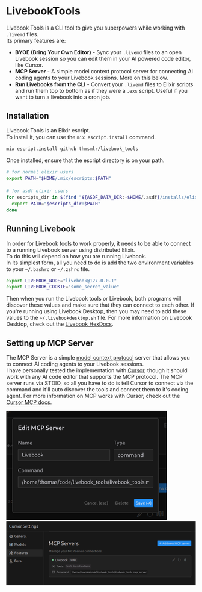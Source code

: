 # LivebookTools

Livebook Tools is a CLI tool to give you superpowers while working with `.livemd` files.  
Its primary features are:  

  - **BYOE (Bring Your Own Editor)** - Sync your `.livemd` files to an open Livebook session so you can edit them in your AI powered code editor, like Cursor.
  - **MCP Server** - A simple model context protocol server for connecting AI coding agents to your Livebook sessions. More on this below.
  - **Run Livebooks from the CLI** - Convert your `.livemd` files to Elixir scripts and run them top to bottom as if they were a `.exs` script. Useful if you want to turn a livebook into a cron job.

## Installation

Livebook Tools is an Elixir escript.  
To install it, you can use the `mix escript.install` command.

```bash
mix escript.install github thmsmlr/livebook_tools
```

Once installed, ensure that the escript directory is on your path.  

```bash
# for normal elixir users
export PATH="$HOME/.mix/escripts:$PATH"

# for asdf elixir users
for escripts_dir in $(find "${ASDF_DATA_DIR:-$HOME/.asdf}/installs/elixir" -type d -name "escripts" 2>/dev/null); do
  export PATH="$escripts_dir:$PATH"
done
```

## Running Livebook

In order for Livebook tools to work properly, it needs to be able to connect to a running Livebook server using distributed Elixir.  
To do this will depend on how you are running Livebook.  
In its simplest form, all you need to do is add the two environment variables to your `~/.bashrc` or `~/.zshrc` file.

```bash
export LIVEBOOK_NODE="livebook@127.0.0.1"
export LIVEBOOK_COOKIE="some_secret_value"
```

Then when you run the Livebook tools or Livebook, both programs will discover these values and make sure that they can connect to each other.
If you're running using Livebook Desktop, then you may need to add these values to the `~/.livebookdesktop.sh` file.
For more information on Livebook Desktop, check out the [Livebook HexDocs](https://hexdocs.pm/livebook/readme.html#livebook-desktop).  


## Setting up MCP Server

The MCP Server is a simple [model context protocol](https://modelcontextprotocol.io/introduction) server that allows you to connect AI coding agents to your Livebook sessions.  
I have personally tested the implementation with [Cursor](https://www.cursor.com/), though it should work with any AI code editor that supports the MCP protocol.
The MCP server runs via STDIO, so all you have to do is tell Cursor to connect via the command and it'll auto discover the tools and connect them to it's coding agent.
For more information on MCP works with Cursor, check out the [Cursor MCP docs](https://docs.cursor.com/context/model-context-protocol).

![Cursor Create MCP Server](./assets/cursor-create-mcp-server.png)
![Cursor MCP Server Connected](./assets/cursor-mcp-server.png)

